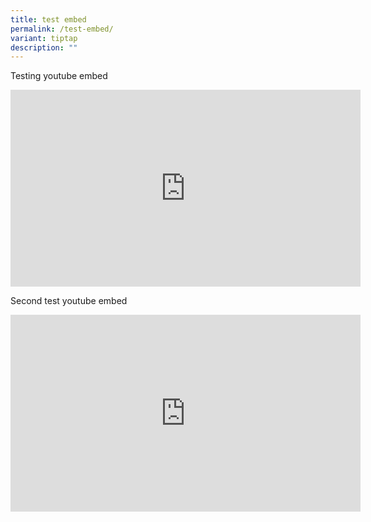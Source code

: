 ```yaml
---
title: test embed
permalink: /test-embed/
variant: tiptap
description: ""
---
```

<p>Testing youtube embed</p>
<div class="iframe-wrapper">
<iframe height="315" width="560" allowfullscreen="true" frameborder="0" src="https://www.youtube.com/embed/YQHsXMglC9A?si=p5K7H7DjrQB9lKnU"></iframe>
</div>
<p>Second test youtube embed</p>
<div class="iframe-wrapper">
<iframe height="315" width="560" allowfullscreen="true" frameborder="0" src="https://www.youtube.com/embed/e_04ZrNroTo?si=yK2EwNfbndXrnqDk"></iframe>
</div>
<p></p>